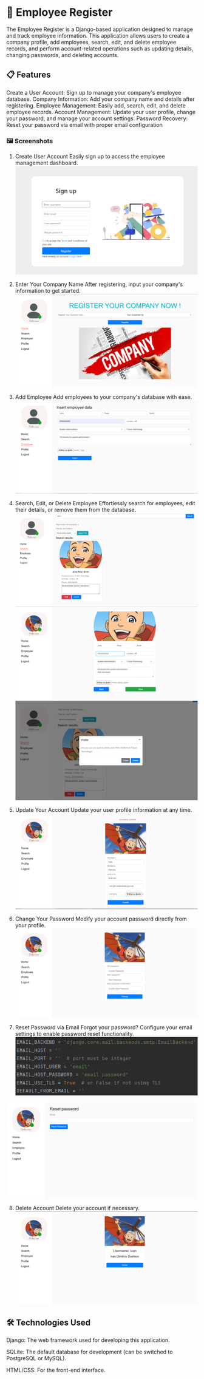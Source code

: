 # 🏢 **Employee Register**
The Employee Register is a Django-based application designed to manage and track employee information. This application allows users to create a company profile, add employees, search, edit, and delete employee records, and perform account-related operations such as updating details, changing passwords, and deleting accounts.

## 📋 **Features**
Create a User Account: Sign up to manage your company's employee database.
Company Information: Add your company name and details after registering.
Employee Management: Easily add, search, edit, and delete employee records.
Account Management: Update your user profile, change your password, and manage your account settings.
Password Recovery: Reset your password via email with proper email configuration

### 🖼️ Screenshots
1. Create User Account
Easily sign up to access the employee management dashboard.
![Screenshot](screenshots/Sign_up.png)


2. Enter Your Company Name
After registering, input your company's information to get started.
![Screenshot](screenshots/home_page.png)

3. Add Employee
Add employees to your company's database with ease.
![Screenshot](screenshots/add_employee.png)

4. Search, Edit, or Delete Employee
Effortlessly search for employees, edit their details, or remove them from the database.
![Screenshot](screenshots/search.png)
![Screenshot](screenshots/edit.png)
![Screenshot](screenshots/delete_employee.png)

5. Update Your Account
Update your user profile information at any time.
![Screenshot](screenshots/account_update.png)

6. Change Your Password
Modify your account password directly from your profile.
![Screenshot](screenshots/change_password.png)

7. Reset Password via Email
Forgot your password? Configure your email settings to enable password reset functionality.
![Screenshot](screenshots/email.png)

![Screenshot](screenshots/reset_password.png)

8. Delete Account
Delete your account if necessary.
![Screenshot](screenshots/delete_account.png)

## 🛠️ Technologies Used
Django: The web framework used for developing this application.  

SQLite: The default database for development (can be switched to PostgreSQL or MySQL).  

HTML/CSS: For the front-end interface.  

